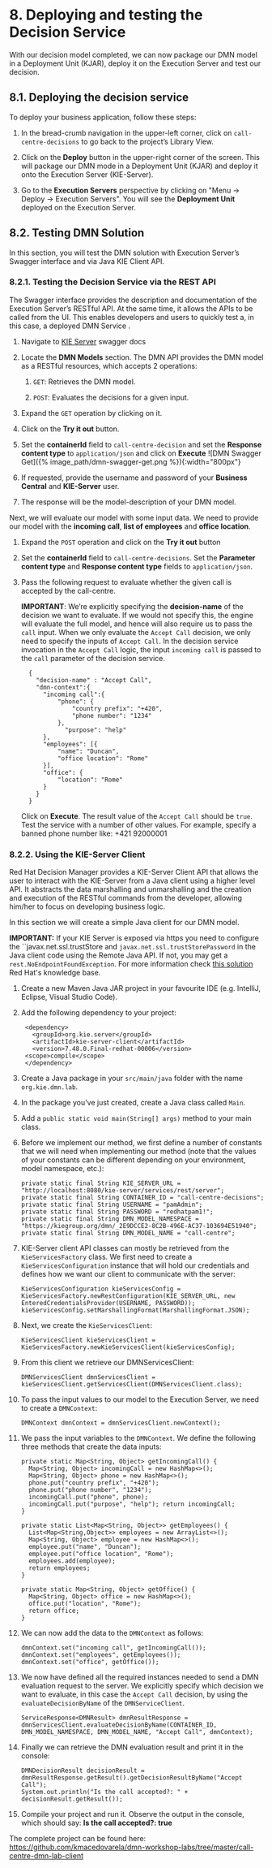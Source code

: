# 8. Deploying and testing the Decision Service

With our decision model completed, we can now package our DMN model in a Deployment Unit (KJAR), deploy it on the Execution Server and test our decision. 

## 8.1. Deploying the decision service

To deploy your business application, follow these steps:

1.  In the bread-crumb navigation in the upper-left corner, click on `call-centre-decisions` to go back to the project’s Library View.

2.  Click on the **Deploy** button in the upper-right corner of the screen. This will package our DMN mode in a Deployment Unit (KJAR) and deploy it onto the Execution Server (KIE-Server).

3.  Go to the **Execution Servers** perspective by clicking on "Menu → Deploy → Execution Servers". You will see the **Deployment Unit** deployed on the Execution Server.

## 8.2. Testing DMN Solution

In this section, you will test the DMN solution with Execution Server’s Swagger interface and via Java KIE Client API.

### 8.2.1. Testing the Decision Service via the REST API

The Swagger interface provides the description and documentation of the Execution Server’s RESTful API. At the same time, it allows the APIs to be called from the UI. This enables developers and users to quickly test a, in this case, a deployed DMN Service .

1.  Navigate to [KIE Server](https://localhost:8080/kie-server) swagger docs

2.  Locate the **DMN Models** section. The DMN API provides the DMN model as a RESTful resources, which accepts 2 operations:

    1.  `GET`: Retrieves the DMN model.

    2.  `POST`: Evaluates the decisions for a given input.

3.  Expand the `GET` operation by clicking on it.

4.  Click on the **Try it out** button.

5.  Set the **containerId** field to `call-centre-decision` and set the **Response content type** to `application/json` and click on **Execute** ![DMN Swagger Get]({% image_path/dmn-swagger-get.png %}){:width="800px"}

6.  If requested, provide the username and password of your **Business Central** and **KIE-Server** user.

7.  The response will be the model-description of your DMN model.

Next, we will evaluate our model with some input data. We need to provide our model with the **incoming call**, **list of employees** and **office location**.

1.  Expand the `POST` operation and click on the **Try it out** button

2.  Set the **containerId** field to `call-centre-decisions`. Set the **Parameter content type** and **Response content type** fields to `application/json`.

3.  Pass the following request to evaluate whether the given call is accepted by the call-centre.

    **IMPORTANT**: We’re explicitly specifying the **decision-name** of the decision we want to evaluate. If we would not specify this, the engine will evaluate the full model, and hence will also require us to pass the `call` input. When we only evaluate the `Accept Call` decision, we only need to specify the inputs of `Accept Call`. In the decision service invocation in the `Accept Call` logic, the input `incoming call` is passed to the `call` parameter of the decision service.

    ~~~
      { 
        "decision-name" : "Accept Call",
        "dmn-context":{ 
          "incoming call":{ 
              "phone": { 
                  "country prefix": "+420", 
                  "phone number": "1234" 
              }, 
                "purpose": "help" 
          },
          "employees": [{ 
              "name": "Duncan", 
              "office location": "Rome" 
          }], 
          "office": { 
              "location": "Rome" 
          } 
        } 
      } 

    ~~~
    
    Click on **Execute**. The result value of the `Accept Call` should be `true`. Test the service with a number of other values. For example, specify a banned phone number like: +421 92000001

### 8.2.2. Using the KIE-Server Client

Red Hat Decision Manager provides a KIE-Server Client API that allows the user to interact with the KIE-Server from a Java client using a higher level API. It abstracts the data marshalling and unmarshalling and the creation and execution of the RESTful commands from the developer, allowing him/her to focus on developing business logic.

In this section we will create a simple Java client for our DMN model.

**IMPORTANT:** If your KIE Server is exposed via https you need to configure the ``javax.net.ssl.trustStore and `javax.net.ssl.trustStorePassword` in the Java client code using the Remote Java API. If not, you may get a `rest.NoEndpointFoundException`. For more information check [this solution](https://access.redhat.com/solutions/5424601) Red Hat's knowledge base.

1.  Create a new Maven Java JAR project in your favourite IDE (e.g. IntelliJ, Eclipse, Visual Studio Code).

2. Add the following dependency to your project:

   ~~~ 
    <dependency> 
      <groupId>org.kie.server</groupId> 
      <artifactId>kie-server-client</artifactId> 
      <version>7.48.0.Final-redhat-00006</version> 
    <scope>compile</scope> 
    </dependency> 
   ~~~

3.  Create a Java package in your `src/main/java` folder with the name `org.kie.dmn.lab`.

4.  In the package you’ve just created, create a Java class called `Main`.

5.  Add a `public static void main(String[] args)` method to your main class.

6. Before we implement our method, we first define a number of constants that we will need when implementing our method (note that the values of your constants can be different depending on your environment, model namespace, etc.):

   ~~~ 
   private static final String KIE_SERVER_URL = "http://localhost:8080/kie-server/services/rest/server"; 
   private static final String CONTAINER_ID = "call-centre-decisions"; 
   private static final String USERNAME = "pamAdmin"; 
   private static final String PASSWORD = "redhatpam1!"; 
   private static final String DMN_MODEL_NAMESPACE = "https://kiegroup.org/dmn/_2E9DCCE2-8C2B-496E-AC37-103694E51940";
   private static final String DMN_MODEL_NAME = "call-centre";
   ~~~

7. KIE-Server client API classes can mostly be retrieved from the `KieServicesFactory` class. We first need to create a `KieServicesConfiguration` instance that will hold our credentials and defines how we want our client to communicate with the server:

   ~~~
   KieServicesConfiguration kieServicesConfig = KieServicesFactory.newRestConfiguration(KIE_SERVER_URL, new
   EnteredCredentialsProvider(USERNAME, PASSWORD)); 
   kieServicesConfig.setMarshallingFormat(MarshallingFormat.JSON);
   ~~~

8. Next, we create the `KieServicesClient`:

   ~~~
   KieServicesClient kieServicesClient = KieServicesFactory.newKieServicesClient(kieServicesConfig);
   ~~~

9. From this client we retrieve our DMNServicesClient:

   ~~~
   DMNServicesClient dmnServicesClient = kieServicesClient.getServicesClient(DMNServicesClient.class);
   ~~~

10. To pass the input values to our model to the Execution Server, we need to create a `DMNContext`:

    ~~~
    DMNContext dmnContext = dmnServicesClient.newContext(); 
    ~~~

11. We pass the input variables to the `DMNContext`. We define the following three methods that create the data inputs:

    ~~~
    private static Map<String, Object> getIncomingCall() { 
      Map<String, Object> incomingCall = new HashMap<>(); 
      Map<String, Object> phone = new HashMap<>(); 
      phone.put("country prefix", "+420"); 
      phone.put("phone number", "1234"); 
      incomingCall.put("phone", phone); 
      incomingCall.put("purpose", "help"); return incomingCall; 
    }

    private static List<Map<String, Object>> getEmployees() {
      List<Map<String,Object>> employees = new ArrayList<>();
      Map<String, Object> employee = new HashMap<>();
      employee.put("name", "Duncan");
      employee.put("office location", "Rome");
      employees.add(employee);
      return employees;
    }
    
    private static Map<String, Object> getOffice() {
      Map<String, Object> office = new HashMap<>();
      office.put("location", "Rome");
      return office;
    }
    ~~~
    
12. We can now add the data to the `DMNContext` as follows:

    ~~~
    dmnContext.set("incoming call", getIncomingCall()); dmnContext.set("employees", getEmployees()); 
    dmnContext.set("office", getOffice()); 
    ~~~

13. We now have defined all the required instances needed to send a DMN evaluation request to the server. We explicitly specify which decision we want to evaluate, in this case the `Accept Call` decision, by using the `evaluateDecisionByName` of the `DMNServiceClient`.

    ~~~
    ServiceResponse<DMNResult> dmnResultResponse = dmnServicesClient.evaluateDecisionByName(CONTAINER_ID, DMN_MODEL_NAMESPACE, DMN_MODEL_NAME, "Accept Call", dmnContext);
    ~~~

14. Finally we can retrieve the DMN evaluation result and print it in the console:

    ~~~
    DMNDecisionResult decisionResult = dmnResultResponse.getResult().getDecisionResultByName("Accept Call"); 
    System.out.println("Is the call accepted?: " + decisionResult.getResult()); 
    ~~~

15. Compile your project and run it. Observe the output in the console, which should say: **Is the call accepted?: true**

The complete project can be found here: <https://github.com/kmacedovarela/dmn-workshop-labs/tree/master/call-centre-dmn-lab-client>
